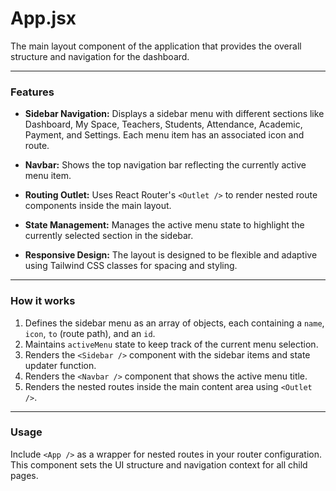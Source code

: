 # App.jsx

The main layout component of the application that provides the overall structure and navigation for the dashboard.

---

### Features

- **Sidebar Navigation:**
  Displays a sidebar menu with different sections like Dashboard, My Space, Teachers, Students, Attendance, Academic, Payment, and Settings. Each menu item has an associated icon and route.

- **Navbar:**
  Shows the top navigation bar reflecting the currently active menu item.

- **Routing Outlet:**
  Uses React Router's `<Outlet />` to render nested route components inside the main layout.

- **State Management:**
  Manages the active menu state to highlight the currently selected section in the sidebar.

- **Responsive Design:**
  The layout is designed to be flexible and adaptive using Tailwind CSS classes for spacing and styling.

---

### How it works

1. Defines the sidebar menu as an array of objects, each containing a `name`, `icon`, `to` (route path), and an `id`.
2. Maintains `activeMenu` state to keep track of the current menu selection.
3. Renders the `<Sidebar />` component with the sidebar items and state updater function.
4. Renders the `<Navbar />` component that shows the active menu title.
5. Renders the nested routes inside the main content area using `<Outlet />`.

---

### Usage

Include `<App />` as a wrapper for nested routes in your router configuration. This component sets the UI structure and navigation context for all child pages.

